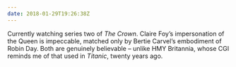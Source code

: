 ```yaml
---
date: 2018-01-29T19:26:38Z
---
```

Currently watching series two of <cite>The Crown</cite>. Claire Foy’s impersonation of the Queen is impeccable, matched only by Bertie Carvel’s embodiment of Robin Day. Both are genuinely believable – unlike HMY Britannia, whose CGI reminds me of that used in <cite>Titanic</cite>, twenty years ago.
